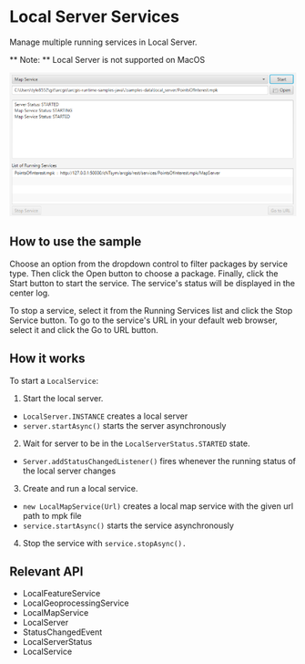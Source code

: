 # Local Server Services

Manage multiple running services in Local Server.

**   Note: **   Local Server is not supported on MacOS

![](LocalServerServices.png)

## How to use the sample

Choose an option from the dropdown control to filter packages by service type. Then click the Open button to 
choose a package. Finally, click the Start button to start the service. The service's status will be displayed in 
the center log.

To stop a service, select it from the Running Services list and click the Stop Service button. To go to the 
service's URL in your default web browser, select it and click the Go to URL button.

## How it works

To start a `LocalService`:


1. Start the local server.
*   `LocalServer.INSTANCE` creates a local server
*   `server.startAsync()` starts the server asynchronously
2. Wait for server to be in the  `LocalServerStatus.STARTED` state.
*   `Server.addStatusChangedListener()` fires whenever the running status of the local server 
changes
3. Create and run a local service.
*   `new LocalMapService(Url)` creates a local map service with the given url path to mpk file
*   `service.startAsync()` starts the service asynchronously
4. Stop the service with `service.stopAsync().`


## Relevant API


*   LocalFeatureService
*   LocalGeoprocessingService
*   LocalMapService
*   LocalServer
*   StatusChangedEvent
*   LocalServerStatus
*   LocalService

